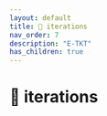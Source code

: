```yaml
---
layout: default
title: 🧬 iterations
nav_order: 7
description: "E-TKT"
has_children: true
---
```


# 🧬 **iterations**
